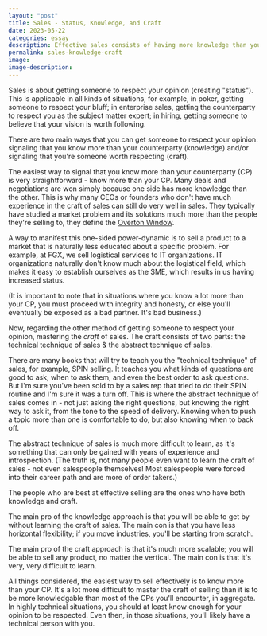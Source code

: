 ```yaml
---
layout: "post"
title: Sales - Status, Knowledge, and Craft
date: 2023-05-22
categories: essay
description: Effective sales consists of having more knowledge than your counterparty and/or the ability to persuade via techniques.
permalink: sales-knowledge-craft
image:
image-description:
---
```

Sales is about getting someone to respect your opinion (creating "status"). This is applicable in all kinds of situations, for example, in poker, getting someone to respect your bluff; in enterprise sales, getting the counterparty to respect you as the subject matter expert; in hiring, getting someone to believe that your vision is worth following.

There are two main ways that you can get someone to respect your opinion: signaling that you know more than your counterparty (knowledge) and/or signaling that you're someone worth respecting (craft).

The easiest way to signal that you know more than your counterparty (CP) is very straightforward - know more than your CP. Many deals and negotiations are won simply because one side has more knowledge than the other. This is why many CEOs or founders who don't have much experience in the craft of sales can still do very well in sales. They typically have studied a market problem and its solutions much more than the people they're selling to, they define the [Overton Window](/_posts/essay/2022-03-06-experience.markdown).

A way to manifest this one-sided power-dynamic is to sell a product to a market that is naturally less educated about a specific problem. For example, at FGX, we sell logistical services to IT organizations. IT organizations naturally don't know much about the logistical field, which makes it easy to establish ourselves as the SME, which results in us having increased status.

(It is important to note that in situations where you know a lot more than your CP, you must proceed with integrity and honesty, or else you'll eventually be exposed as a bad partner. It's bad business.)

Now, regarding the other method of getting someone to respect your opinion, mastering the *craft* of sales. The craft consists of two parts: the technical technique of sales & the abstract technique of sales.

There are many books that will try to teach you the "technical technique" of sales, for example, SPIN selling. It teaches you what kinds of questions are good to ask, when to ask them, and even the best order to ask questions. But I'm sure you've been sold to by a sales rep that tried to do their SPIN routine and I'm sure it was a turn off. This is where the abstract technique of sales comes in - not just asking the right questions, but knowing the right way to ask it, from the tone to the speed of delivery. Knowing when to push a topic more than one is comfortable to do, but also knowing when to back off.

The abstract technique of sales is much more difficult to learn, as it's something that can only be gained with years of experience and introspection. (The truth is, not many people even want to learn the craft of sales - not even salespeople themselves! Most salespeople were forced into their career path and are more of order takers.)

The people who are best at effective selling are the ones who have both knowledge and craft.

The main pro of the knowledge approach is that you will be able to get by without learning the craft of sales. The main con is that you have less horizontal flexibility; if you move industries, you'll be starting from scratch.

The main pro of the craft approach is that it's much more scalable; you will be able to sell any product, no matter the vertical. The main con is that it's very, very difficult to learn.

All things considered, the easiest way to sell effectively is to know more than your CP. It's a lot more difficult to master the craft of selling than it is to be more knowledgable than most of the CPs you'll encounter, in aggregate. In highly technical situations, you should at least know enough for your opinion to be respected. Even then, in those situations, you'll likely have a technical person with you.





